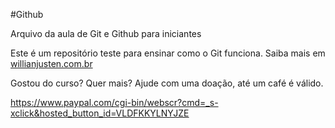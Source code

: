 #Github

Arquivo da aula de Git e Github para iniciantes

Este é um repositório teste para ensinar como o Git funciona. Saiba mais em [willianjusten.com.br](http://willianjusten.com.br)

Gostou do curso? Quer mais? Ajude com uma doação, até um café é válido.

https://www.paypal.com/cgi-bin/webscr?cmd=_s-xclick&hosted_button_id=VLDFKKYLNYJZE